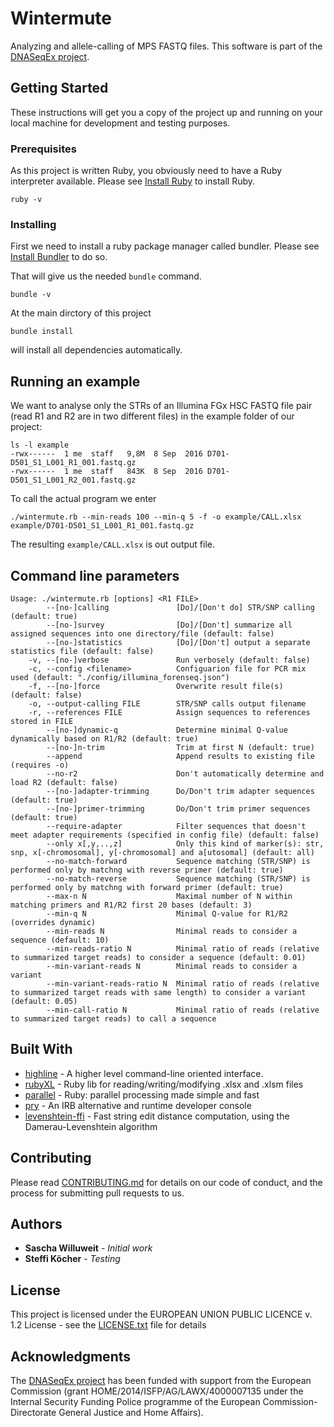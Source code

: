 # Wintermute

Analyzing and allele-calling of MPS FASTQ files. This software is part of the [DNASeqEx project](https://www.researchgate.net/project/DNASEQEX).

## Getting Started

These instructions will get you a copy of the project up and running on your local machine for development and testing purposes.
### Prerequisites

As this project is written Ruby, you obviously need to have a Ruby interpreter available. Please see [Install Ruby](https://www.ruby-lang.org/en/documentation/installation/) to install Ruby.

```
ruby -v
```

### Installing

First we need to install a ruby package manager called bundler. Please see [Install Bundler](https://bundler.io/) to do so.

That will give us the needed `bundle` command.

```
bundle -v
```

At the main dirctory of this project
```
bundle install
```
will install all dependencies automatically.


## Running an example

We want to analyse only the STRs of an Illumina FGx HSC FASTQ file pair (read R1 and R2 are in two different files) in the example folder of our project:

```
ls -l example
-rwx------  1 me  staff   9,8M  8 Sep  2016 D701-D501_S1_L001_R1_001.fastq.gz
-rwx------  1 me  staff   843K  8 Sep  2016 D701-D501_S1_L001_R2_001.fastq.gz
```

To call the actual program we enter

```
./wintermute.rb --min-reads 100 --min-q 5 -f -o example/CALL.xlsx example/D701-D501_S1_L001_R1_001.fastq.gz
```

The resulting `example/CALL.xlsx` is out output file.


## Command line parameters

```
Usage: ./wintermute.rb [options] <R1 FILE>
        --[no-]calling               [Do]/[Don't do] STR/SNP calling (default: true)
        --[no-]survey                [Do]/[Don't] summarize all assigned sequences into one directory/file (default: false)
        --[no-]statistics            [Do]/[Don't] output a separate statistics file (default: false)
    -v, --[no-]verbose               Run verbosely (default: false)
    -c, --config <filename>          Configuarion file for PCR mix used (default: "./config/illumina_forenseq.json")
    -f, --[no-]force                 Overwrite result file(s) (default: false)
    -o, --output-calling FILE        STR/SNP calls output filename
    -r, --references FILE            Assign sequences to references stored in FILE
        --[no-]dynamic-q             Determine minimal Q-value dynamically based on R1/R2 (default: true)
        --[no-]n-trim                Trim at first N (default: true)
        --append                     Append results to existing file (requires -o)
        --no-r2                      Don't automatically determine and load R2 (default: false)
        --[no-]adapter-trimming      Do/Don't trim adapter sequences (default: true)
        --[no-]primer-trimming       Do/Don't trim primer sequences (default: true)
        --require-adapter            Filter sequences that doesn't meet adapter requirements (specified in config file) (default: false)
        --only x[,y,..,z]            Only this kind of marker(s): str, snp, x[-chromosomal], y[-chromosomal] and a[utosomal] (default: all)
        --no-match-forward           Sequence matching (STR/SNP) is performed only by matchng with reverse primer (default: true)
        --no-match-reverse           Sequence matching (STR/SNP) is performed only by matchng with forward primer (default: true)
        --max-n N                    Maximal number of N within matching primers and R1/R2 first 20 bases (default: 3)
        --min-q N                    Minimal Q-value for R1/R2 (overrides dynamic)
        --min-reads N                Minimal reads to consider a sequence (default: 10)
        --min-reads-ratio N          Minimal ratio of reads (relative to summarized target reads) to consider a sequence (default: 0.01)
        --min-variant-reads N        Minimal reads to consider a variant
        --min-variant-reads-ratio N  Minimal ratio of reads (relative to summarized target reads with same length) to consider a variant (default: 0.05)
        --min-call-ratio N           Minimal ratio of reads (relative to summarized target reads) to call a sequence
```

## Built With

* [highline](https://github.com/JEG2/highline) - A higher level command-line oriented interface.
* [rubyXL](https://github.com/weshatheleopard/rubyXL) - Ruby lib for reading/writing/modifying .xlsx and .xlsm files
* [parallel](https://github.com/grosser/parallel) - Ruby: parallel processing made simple and fast
* [pry](https://github.com/pry/pry) - An IRB alternative and runtime developer console
* [levenshtein-ffi](https://github.com/dbalatero/levenshtein-ffi) - Fast string edit distance computation, using the Damerau-Levenshtein algorithm

## Contributing

Please read [CONTRIBUTING.md](CONTRIBUTING.md) for details on our code of conduct, and the process for submitting pull requests to us.


## Authors

* **Sascha Willuweit** - *Initial work*
* **Steffi Köcher** - *Testing*


## License

This project is licensed under the EUROPEAN UNION PUBLIC LICENCE v. 1.2  License - see the [LICENSE.txt](LICENSE.txt) file for details

## Acknowledgments

The [DNASeqEx project](https://www.researchgate.net/project/DNASEQEX) has been funded with support from the European Commission (grant HOME/2014/ISFP/AG/LAWX/4000007135 under the Internal Security Funding Police programme of the European Commission-Directorate General Justice and Home Affairs).